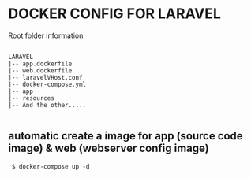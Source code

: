 # DOCKER CONFIG FOR LARAVEL

Root folder information

```

LARAVEL
|-- app.dockerfile
|-- web.dockerfile
|-- laravelVHost.conf
|-- docker-compose.yml
|-- app
|-- resources
|-- And the other.....


```

## automatic create a image for app (source code image) & web (webserver config image)

```
 $ docker-compose up -d 

```
